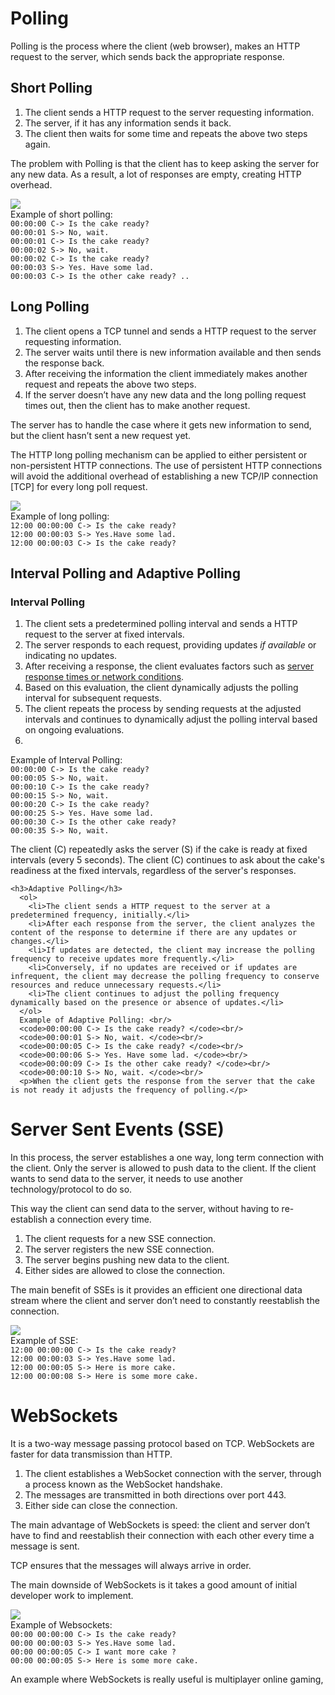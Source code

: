 <h1>Polling</h1>
  <p>Polling is the process where the client (web browser), makes an HTTP request to the server, which sends back the appropriate response.</p>
  <h2>Short Polling</h2>
    <ol>
      <li>The client sends a HTTP request to the server requesting information.</li>
      <li>The server, if it has any information sends it back.</li>
      <li>The client then waits for some time and repeats the above two steps again.</li>
    </ol>
    <p>The problem with Polling is that the client has to keep asking the server for any new data. As a result, a lot of responses are empty, creating HTTP overhead.</p>
    <img src="img/ShortPolling.png"><br/>
    Example of short polling:<br/>
    <code>00:00:00 C-> Is the cake ready? </code><br/>
    <code>00:00:01 S-> No, wait. </code><br/>
    <code>00:00:01 C-> Is the cake ready? </code><br/>
    <code>00:00:02 S-> No, wait. </code><br/>
    <code>00:00:02 C-> Is the cake ready?  </code><br/>
    <code>00:00:03 S-> Yes. Have some lad. </code><br/>
    <code>00:00:03 C-> Is the other cake ready? .. </code><br/>
    
  <h2>Long Polling</h2>
    <ol>
      <li>The client opens a TCP tunnel and sends a HTTP request to the server requesting information.</li>
      <li>The server waits until there is new information available and then sends the response back.</li>
      <li>After receiving the information the client immediately makes another request and repeats the above two steps.</li>
      <li>If the server doesn’t have any new data and the long polling request times out, then the client has to make another request.</li>
    </ol>
    <p>The server has to handle the case where it gets new information to send, but the client hasn’t sent a new request yet.</p>
    <p>The HTTP long polling mechanism can be applied to either persistent or non-persistent HTTP connections. The use of persistent HTTP connections will avoid the additional overhead of establishing a new TCP/IP connection [TCP] for every long poll request.</p>
    <img src="img/LongPolling.png">  <br/>
    Example of long polling:<br/>
    <code>12:00 00:00:00 C-> Is the cake ready? </code><br/>
    <code>12:00 00:00:03 S-> Yes.Have some lad. </code><br/>
    <code>12:00 00:00:03 C-> Is the cake ready? </code><br/>
	
  <h2>Interval Polling and Adaptive Polling</h2>
    <h3>Interval Polling</h3>
	  <ol>
	    <li>The client sets a predetermined polling interval and sends a HTTP request to the server at fixed intervals.</li>
		<li>The server responds to each request, providing updates <i>if available</i> or indicating no updates.</li>
		<li>After receiving a response, the client evaluates factors such as <u>server response times or network conditions</u>.</li>
		<li>Based on this evaluation, the client dynamically adjusts the polling interval for subsequent requests.</li>
		<li>The client repeats the process by sending requests at the adjusted intervals and continues to dynamically adjust the polling interval based on ongoing evaluations.</li>
		<li></li>
	  </ol>
	  Example of Interval Polling: <br/>
	  <code>00:00:00 C-> Is the cake ready? </code><br/>
      <code>00:00:05 S-> No, wait. </code><br/>
	  <code>00:00:10 C-> Is the cake ready? </code><br/>
      <code>00:00:15 S-> No, wait. </code><br/>
	  <code>00:00:20 C-> Is the cake ready? </code><br/>
	  <code>00:00:25 S-> Yes. Have some lad. </code><br/>
	  <code>00:00:30 C-> Is the other cake ready? </code><br/>
	  <code>00:00:35 S-> No, wait. </code><br/>
	  <p>The client (C) repeatedly asks the server (S) if the cake is ready at fixed intervals (every 5 seconds). The client (C) continues to ask about the cake's readiness at the fixed intervals, regardless of the server's responses.</p>
	  
	<h3>Adaptive Polling</h3>
      <ol>
	    <li>The client sends a HTTP request to the server at a predetermined frequency, initially.</li>
		<li>After each response from the server, the client analyzes the content of the response to determine if there are any updates or changes.</li>
		<li>If updates are detected, the client may increase the polling frequency to receive updates more frequently.</li>
		<li>Conversely, if no updates are received or if updates are infrequent, the client may decrease the polling frequency to conserve resources and reduce unnecessary requests.</li>
		<li>The client continues to adjust the polling frequency dynamically based on the presence or absence of updates.</li>
	  </ol>
	  Example of Adaptive Polling: <br/>
	  <code>00:00:00 C-> Is the cake ready? </code><br/>
	  <code>00:00:01 S-> No, wait. </code><br/>
	  <code>00:00:05 C-> Is the cake ready? </code><br/>
	  <code>00:00:06 S-> Yes. Have some lad. </code><br/>
	  <code>00:00:09 C-> Is the other cake ready? </code><br/>
	  <code>00:00:10 S-> No, wait. </code><br/>
	  <p>When the client gets the response from the server that the cake is not ready it adjusts the frequency of polling.</p>
  
<h1>Server Sent Events (SSE)</h1>  
  <p>In this process, the server establishes a one way, long term connection with the client. Only the server is allowed to push data to the client. If the client wants to send data to the server, it needs to use another technology/protocol to do so.</p>
  <p>This way the client can send data to the server, without having to re-establish a connection every time.</p>
  <ol>
    <li>The client requests for a new SSE connection. </li>
    <li>The server registers the new SSE connection.</li>
    <li>The server begins pushing new data to the client.</li>
    <li>Either sides are allowed to close the connection.</li>
  </ol>
  <p>The main benefit of SSEs is it provides an efficient one directional data stream where the client and server don’t need to constantly reestablish the connection.</p>
  <img src="img/SSE.png"><br/>
  Example of SSE:<br/>
  <code>12:00 00:00:00 C-> Is the cake ready? </code><br/>
  <code>12:00 00:00:03 S-> Yes.Have some lad.  </code><br/>
  <code>12:00 00:00:05 S-> Here is more cake.  </code><br/>
  <code>12:00 00:00:08 S-> Here is some more cake.  </code><br/>

<h1>WebSockets</h1>
  <p>It is a two-way message passing protocol based on TCP. WebSockets are faster for data transmission than HTTP.</p>
  <ol>
    <li>The client establishes a WebSocket connection with the server, through a process known as the WebSocket handshake.</li>
    <li>The messages are transmitted in both directions over port 443.</li>
    <li>Either side can close the connection.</li>
  </ol>
  <p>The main advantage of WebSockets is speed: the client and server don’t have to find and reestablish their connection with each other every time a message is sent.</p>
  <p>TCP ensures that the messages will always arrive in order.</p>
  <p>The main downside of WebSockets is it takes a good amount of initial developer work to implement. </p>
  <img src="img/WebSockets.png"><br/>
  Example of Websockets:<br/>
  <code>00:00 00:00:00 C-> Is the cake ready? </code><br/>
  <code>00:00 00:00:03 S-> Yes.Have some lad.  </code><br/>
  <code>00:00 00:00:05 C-> I want more cake ? </code><br/>
  <code>00:00 00:00:05 S-> Here is some more cake.  </code><br/>
    
  <p>An example where WebSockets is really useful is multiplayer online gaming, </p>  
  